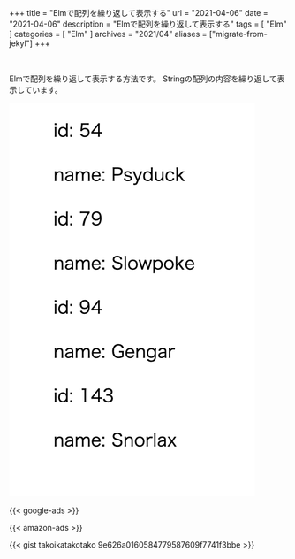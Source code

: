 +++
title =  "Elmで配列を繰り返して表示する"
url = "2021-04-06"
date = "2021-04-06"
description = "Elmで配列を繰り返して表示する"
tags = [
  "Elm"
]
categories = [
  "Elm"
]
archives = "2021/04"
aliases = ["migrate-from-jekyl"]
+++

<br>

Elmで配列を繰り返して表示する方法です。
Stringの配列の内容を繰り返して表示しています。


![配列を繰り返して表示](1.png)

<!-- Google Ads -->
{{< google-ads >}}

<!-- Amazon Ads -->
{{< amazon-ads >}}

{{< gist takoikatakotako 9e626a0160584779587609f7741f3bbe >}}

